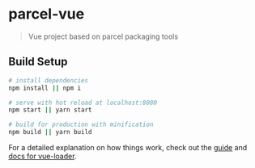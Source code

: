 # parcel-vue

> Vue project based on parcel packaging tools

## Build Setup

``` bash
# install dependencies
npm install || npm i

# serve with hot reload at localhost:8080
npm start || yarn start

# build for production with minification
npm build || yarn build

```

For a detailed explanation on how things work, check out the [guide](http://vuejs-templates.github.io/webpack/) and [docs for vue-loader](http://vuejs.github.io/vue-loader).
